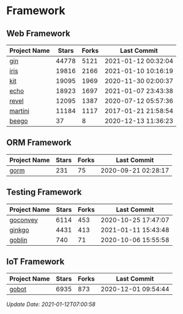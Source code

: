 # Framework

## Web Framework
| Project Name | Stars | Forks | Last Commit |
| ------------ | ----- | ----- | ----------- |
| [gin](https://github.com/gin-gonic/gin) | 44778 | 5121 | 2021-01-12 00:32:04 |
| [iris](https://github.com/kataras/iris) | 19816 | 2166 | 2021-01-10 10:16:19 |
| [kit](https://github.com/go-kit/kit) | 19095 | 1969 | 2020-11-30 02:00:37 |
| [echo](https://github.com/labstack/echo) | 18923 | 1697 | 2021-01-07 23:43:38 |
| [revel](https://github.com/revel/revel) | 12095 | 1387 | 2020-07-12 05:57:36 |
| [martini](https://github.com/go-martini/martini) | 11184 | 1117 | 2017-01-21 21:58:54 |
| [beego](https://github.com/astaxie/beego) | 37 | 8 | 2020-12-13 11:36:23 |

## ORM Framework
| Project Name | Stars | Forks | Last Commit |
| ------------ | ----- | ----- | ----------- |
| [gorm](https://github.com/jinzhu/gorm) | 231 | 75 | 2020-09-21 02:28:17 |

## Testing Framework
| Project Name | Stars | Forks | Last Commit |
| ------------ | ----- | ----- | ----------- |
| [goconvey](https://github.com/smartystreets/goconvey) | 6114 | 453 | 2020-10-25 17:47:07 |
| [ginkgo](https://github.com/onsi/ginkgo) | 4431 | 413 | 2021-01-11 15:43:48 |
| [goblin](https://github.com/franela/goblin) | 740 | 71 | 2020-10-06 15:55:58 |

## IoT Framework
| Project Name | Stars | Forks | Last Commit |
| ------------ | ----- | ----- | ----------- |
| [gobot](https://github.com/hybridgroup/gobot) | 6935 | 873 | 2020-12-01 09:54:44 |

*Update Date: 2021-01-12T07:00:58*